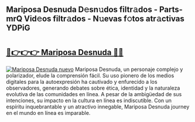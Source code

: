 ## Mariposa Desnuda D𝚎sn𝚞dos filtr𝚊dos - Parts-mrQ Vid𝚎os filtr𝚊dos - N𝚞evas f𝚘tos atr𝚊ctivas YDPiG

# <h2><a href="http://mb1ijl.tromn.icu/?c=Mariposa+Desnuda">🔗👉👉👉 Mariposa Desnuda 🔗🔗</a></h2>

[![Mariposa Desnuda nuevo](https://i.imgur.com/pEAQMta.gif)](http://mb1ijl.tromn.icu/?c=Mariposa+Desnuda)
Mariposa Desnuda, un personaje complejo y polarizador, elude la comprensión fácil. Su uso pionero de los medios digitales para la autoexpresión ha cautivado y enfurecido a los observadores, generando debates sobre ética, identidad y la naturaleza evolutiva de las comunidades en línea. A pesar de la ambigüedad de sus intenciones, su impacto en la cultura en línea es indiscutible. Con un espíritu inquebrantable y un atractivo innegable, Mariposa Desnuda journey en el mundo en línea es imparable.
